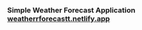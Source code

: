 ### Simple Weather Forecast Application  [weatherrforecastt.netlify.app](https://weatherrforecastt.netlify.app/)
